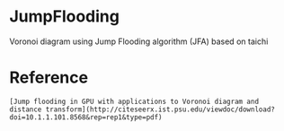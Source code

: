 # JumpFlooding

Voronoi diagram using Jump Flooding algorithm (JFA) based on taichi

# Reference

```
[Jump flooding in GPU with applications to Voronoi diagram and distance transform](http://citeseerx.ist.psu.edu/viewdoc/download?doi=10.1.1.101.8568&rep=rep1&type=pdf)
```

